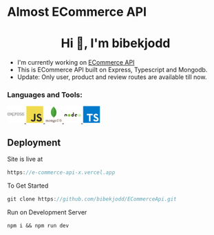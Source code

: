 # Almost ECommerce API

<h1 align="center">Hi 👋, I'm bibekjodd</h1>

- I'm currently working on [ECommerce API](https://github.com/bibekjodd/ECommerceApi)
- This is ECommerce API built on Express, Typescript and Mongodb.
- Update: Only user, product and review routes are available till now.

<h3 align="left">Languages and Tools:</h3>
<p align="left"> <a href="https://expressjs.com" target="_blank" rel="noreferrer"> <img src="https://raw.githubusercontent.com/devicons/devicon/master/icons/express/express-original-wordmark.svg" alt="express" width="40" height="40"/> </a>  <a href="https://developer.mozilla.org/en-US/docs/Web/JavaScript" target="_blank" rel="noreferrer"> <img src="https://raw.githubusercontent.com/devicons/devicon/master/icons/javascript/javascript-original.svg" alt="javascript" width="40" height="40"/> </a> <a href="https://www.mongodb.com/" target="_blank" rel="noreferrer"> <img src="https://raw.githubusercontent.com/devicons/devicon/master/icons/mongodb/mongodb-original-wordmark.svg" alt="mongodb" width="40" height="40"/> </a> <a href="https://nodejs.org" target="_blank" rel="noreferrer"> <img src="https://raw.githubusercontent.com/devicons/devicon/master/icons/nodejs/nodejs-original-wordmark.svg" alt="nodejs" width="40" height="40"/> </a> <a href="https://www.typescriptlang.org/" target="_blank" rel="noreferrer"> <img src="https://raw.githubusercontent.com/devicons/devicon/master/icons/typescript/typescript-original.svg" alt="typescript" width="40" height="40"/> </a> </p>

## Deployment

Site is live at
<a href='https://e-commerce-api-x.vercel.app/
'>

```js
https://e-commerce-api-x.vercel.app
```

</a>

To Get Started

```js
git clone https://github.com/bibekjodd/ECommerceApi.git
```

Run on Development Server

```
npm i && npm run dev
```
